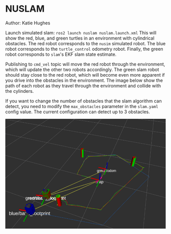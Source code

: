 # NUSLAM
Author: Katie Hughes

Launch simulated slam:
`ros2 launch nuslam nuslam.launch.xml`
This will show the red, blue, and green turtles in an environment with cylindrical obstacles. The red robot corresponds to the `nusim` simulated robot. The blue robot corresponds to the `turtle_control` odometry robot. Finally, the green robot corresponds to `slam`'s EKF slam state estimate.

Publishing to `cmd_vel` topic will move the red robot through the environment, which will update the other two robots accordingly. The green slam robot should stay close to the red robot, which will become even more apparent if you drive into the obstacles in the environment. The image below show the path of each robot as they travel through the environment and collide with the cylinders.

If you want to change the number of obstacles that the slam algorithm can detect, you need to modify the `max_obstacles` parameter in the `slam.yaml` config value. The current configuration can detect up to 3 obstacles.

![Slam Path](images/LabeledSlamPath.png?raw=true "Slam Path")
